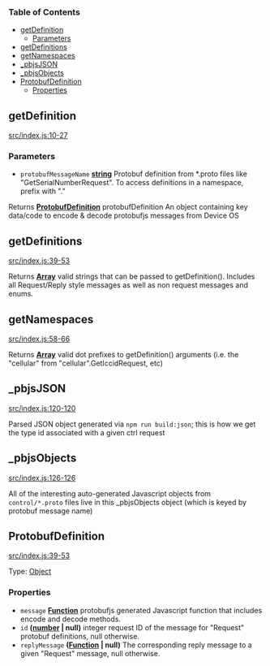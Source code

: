 <!-- Generated by documentation.js. Update this documentation by updating the source code. -->

### Table of Contents

*   [getDefinition][1]
    *   [Parameters][2]
*   [getDefinitions][3]
*   [getNamespaces][4]
*   [\_pbjsJSON][5]
*   [\_pbjsObjects][6]
*   [ProtobufDefinition][7]
    *   [Properties][8]

## getDefinition

[src/index.js:10-27][9]

### Parameters

*   `protobufMessageName` **[string][10]** Protobuf definition from \*.proto files like "GetSerialNumberRequest". To access definitions in a namespace, prefix with "<namespace>."

Returns **[ProtobufDefinition][11]** protobufDefinition An object containing key data/code to encode & decode protobufjs messages from Device OS

## getDefinitions

[src/index.js:39-53][12]

Returns **[Array][13]** valid strings that can be passed to getDefinition(). Includes all Request/Reply style messages as well as non request messages and enums.

## getNamespaces

[src/index.js:58-66][14]

Returns **[Array][13]** valid dot prefixes to getDefinition() arguments (i.e. the "cellular" from "cellular".GetIccidRequest, etc)

## \_pbjsJSON

[src/index.js:120-120][15]

Parsed JSON object generated via `npm run build:json`; this is how we get the type id associated with
a given ctrl request

## \_pbjsObjects

[src/index.js:126-126][16]

All of the interesting auto-generated Javascript objects from `control/*.proto` files live in this \_pbjsObjects object
(which is keyed by protobuf message name)

## ProtobufDefinition

[src/index.js:39-53][17]

Type: [Object][18]

### Properties

*   `message` **[Function][19]** protobufjs generated Javascript function that includes encode and decode methods.
*   `id` **([number][20] | null)** integer request ID of the message for "Request" protobuf definitions, null otherwise.
*   `replyMessage` **([Function][19] | null)** The corresponding reply message to a given "Request" message, null otherwise.

[1]: #getdefinition

[2]: #parameters

[3]: #getdefinitions

[4]: #getnamespaces

[5]: #_pbjsjson

[6]: #_pbjsobjects

[7]: #protobufdefinition

[8]: #properties

[9]: https://github.com/particle-iot/device-os-protobuf/blob/5c31453a42fc8c8a374e451de2617194bf7f3217/src/index.js#L10-L27 "Source code on GitHub"

[10]: https://developer.mozilla.org/docs/Web/JavaScript/Reference/Global_Objects/String

[11]: #protobufdefinition

[12]: https://github.com/particle-iot/device-os-protobuf/blob/5c31453a42fc8c8a374e451de2617194bf7f3217/src/index.js#L39-L53 "Source code on GitHub"

[13]: https://developer.mozilla.org/docs/Web/JavaScript/Reference/Global_Objects/Array

[14]: https://github.com/particle-iot/device-os-protobuf/blob/5c31453a42fc8c8a374e451de2617194bf7f3217/src/index.js#L58-L66 "Source code on GitHub"

[15]: https://github.com/particle-iot/device-os-protobuf/blob/5c31453a42fc8c8a374e451de2617194bf7f3217/src/index.js#L120-L120 "Source code on GitHub"

[16]: https://github.com/particle-iot/device-os-protobuf/blob/5c31453a42fc8c8a374e451de2617194bf7f3217/src/index.js#L126-L126 "Source code on GitHub"

[17]: https://github.com/particle-iot/device-os-protobuf/blob/5c31453a42fc8c8a374e451de2617194bf7f3217/src/index.js#L29-L34 "Source code on GitHub"

[18]: https://developer.mozilla.org/docs/Web/JavaScript/Reference/Global_Objects/Object

[19]: https://developer.mozilla.org/docs/Web/JavaScript/Reference/Statements/function

[20]: https://developer.mozilla.org/docs/Web/JavaScript/Reference/Global_Objects/Number
